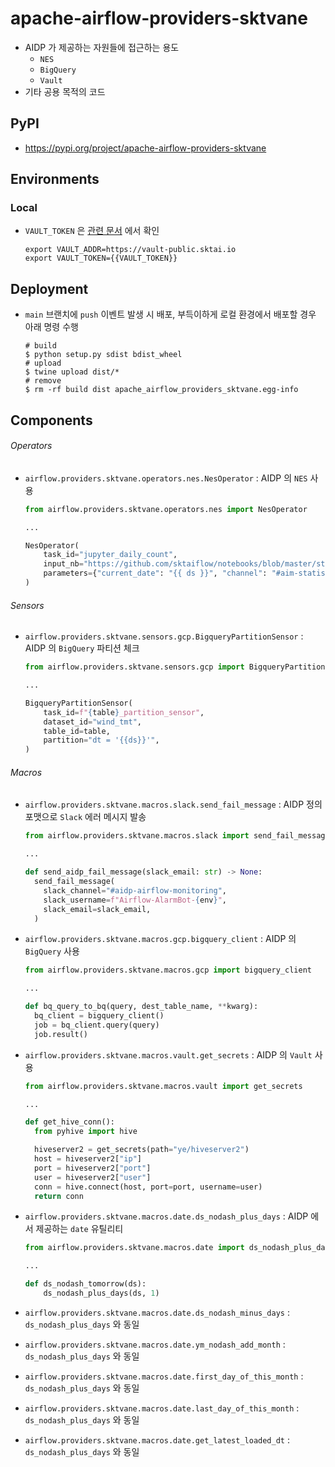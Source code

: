 # apache-airflow-providers-sktvane

- AIDP 가 제공하는 자원들에 접근하는 용도
  - `NES`
  - `BigQuery`
  - `Vault`
- 기타 공용 목적의 코드

## PyPI

- https://pypi.org/project/apache-airflow-providers-sktvane

## Environments

### Local

* `VAULT_TOKEN` 은 [관련 문서](https://www.notion.so/ai-data-engineering/Public-3ec3cd8a4e444aa38a6f02fe57e3b6bd?pvs=4#c0b08e2b147f4e0383c67cedadbb0bdc) 에서 확인
  ```shell
  export VAULT_ADDR=https://vault-public.sktai.io
  export VAULT_TOKEN={{VAULT_TOKEN}}
  ```

## Deployment

* `main` 브랜치에 `push` 이벤트 발생 시 배포, 부득이하게 로컬 환경에서 배포할 경우 아래 명령 수행
    ```shell
    # build
    $ python setup.py sdist bdist_wheel
    # upload
    $ twine upload dist/*
    # remove
    $ rm -rf build dist apache_airflow_providers_sktvane.egg-info 
    ```

## Components

###### Operators

- `airflow.providers.sktvane.operators.nes.NesOperator` : AIDP 의 `NES` 사용
    ```python
    from airflow.providers.sktvane.operators.nes import NesOperator
    
    ...
    
    NesOperator(
        task_id="jupyter_daily_count",
        input_nb="https://github.com/sktaiflow/notebooks/blob/master/statistics/jupyter_daily_count.ipynb",
        parameters={"current_date": "{{ ds }}", "channel": "#aim-statistics"},
    )
    ```
        

###### Sensors

- `airflow.providers.sktvane.sensors.gcp.BigqueryPartitionSensor` : AIDP 의 `BigQuery` 파티션 체크

    ```python
    from airflow.providers.sktvane.sensors.gcp import BigqueryPartitionSensor
    
    ...
    
    BigqueryPartitionSensor(
        task_id=f"{table}_partition_sensor",
        dataset_id="wind_tmt",
        table_id=table,
        partition="dt = '{{ds}}'",
    )
    ``` 

###### Macros

- `airflow.providers.sktvane.macros.slack.send_fail_message` : AIDP 정의 포맷으로 `Slack` 에러 메시지 발송
    ```python
    from airflow.providers.sktvane.macros.slack import send_fail_message
    
    ...
    
    def send_aidp_fail_message(slack_email: str) -> None:
      send_fail_message(
        slack_channel="#aidp-airflow-monitoring",
        slack_username=f"Airflow-AlarmBot-{env}",
        slack_email=slack_email,
      )
    ```
        
- `airflow.providers.sktvane.macros.gcp.bigquery_client` : AIDP 의 `BigQuery` 사용
    ```python
    from airflow.providers.sktvane.macros.gcp import bigquery_client
    
    ...
    
    def bq_query_to_bq(query, dest_table_name, **kwarg):
      bq_client = bigquery_client()
      job = bq_client.query(query)
      job.result()
    ```
        
- `airflow.providers.sktvane.macros.vault.get_secrets` : AIDP 의 `Vault` 사용
    ```python
    from airflow.providers.sktvane.macros.vault import get_secrets
    
    ...
    
    def get_hive_conn():
      from pyhive import hive
    
      hiveserver2 = get_secrets(path="ye/hiveserver2")
      host = hiveserver2["ip"]
      port = hiveserver2["port"]
      user = hiveserver2["user"]
      conn = hive.connect(host, port=port, username=user)
      return conn
    ```
        
- `airflow.providers.sktvane.macros.date.ds_nodash_plus_days` : AIDP 에서 제공하는 `date` 유틸리티
    ```python
    from airflow.providers.sktvane.macros.date import ds_nodash_plus_days
    
    ...
    
    def ds_nodash_tomorrow(ds):
        ds_nodash_plus_days(ds, 1)
    ```
- `airflow.providers.sktvane.macros.date.ds_nodash_minus_days` : `ds_nodash_plus_days` 와 동일
- `airflow.providers.sktvane.macros.date.ym_nodash_add_month` : `ds_nodash_plus_days` 와 동일
- `airflow.providers.sktvane.macros.date.first_day_of_this_month` : `ds_nodash_plus_days` 와 동일
- `airflow.providers.sktvane.macros.date.last_day_of_this_month` : `ds_nodash_plus_days` 와 동일
- `airflow.providers.sktvane.macros.date.get_latest_loaded_dt` : `ds_nodash_plus_days` 와 동일
